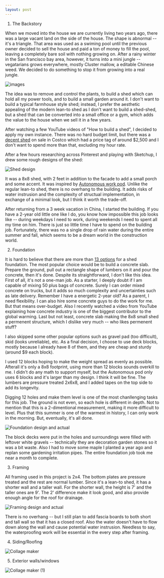 ```yaml
---
layout: post
---
```


1. The Backstory

When we moved into the house we are currently living two years ago, there was a large vacant land on the side of the house. The shape is abnormal -- it's a triangle. That area was used as a swiming pool until the previous owner decided to sell the house and paid a ton of money to fill the pool, leaving a completely bare soil with nothing growing on. After a rainy winter in the San francisco bay area, however, it turns into a mini jungle -- vegatarians grows everywhere, mostly Cluster mallow, a editable Chinese weed. We decided to do something to stop it from growing into a real jungle.

![images](https://github.com/fuermosi777/fuermosi777.github.io/assets/7303373/a01b138b-02da-47de-b489-41f70f215083)

The idea was to remove and control the plants, to build a shed which can hold all my power tools, and to build a small garden around it. I don't want to build a typical farmhouse style shed; instead, I prefer the aesthetic appealing of the modern lean-to shed as I don't want to build a shed-shed, but a shed that can be converted into a small office or a gym, which adds the value to the house when we sell it in a few years.

After watching a few YouTube videos of "How to build a shed", I decided to apply my own instance. There was no hard budget limit, but there was a [decent shed](https://www.costco.com/northport-wood-storage-shed---do-it-yourself-assembly.product.4000051398.html) on sale in Costco which had a price tag of around $2,500 and I don't want to spend more than that, excluding my hour rate.

After a few hours researching across Pinterest and playing with Sketchup, I drew some rough designs of the shed:

![Shed design](https://github.com/fuermosi777/fuermosi777.github.io/assets/7303373/d172d61c-1843-4057-a231-c3b36ad3c404)

It was a 8x8 shed, with 2 feet in addition to the facade to add a small porch and some accent. It was inspired by [Autonomous work pod](https://www.autonomous.ai/pod-adus). Unlike the regular lean-to shed, there is no overhang to the building. It adds risks of water instrusion and the complexity of structual implementation, in exchange of a minimal look, but I think it worth the trade-off.

After returning from a 3 week vacation in China, I started the building. If you have a 2-year old little one like I do, you know how impossible this job looks like -- during weekdays I need to work, during weekends I need to spent all my time on him. There is just so little time I have to spend on the building job. Fortunately, there was no a single drop of rain water during the entire summer and fall, which seems to be a dream world in the construction world.

2. Foundation

It is hard to believe that there are more than [13 options](https://www.siteprep.com/shed-foundation-options/) for a shed foundation. The most popular choice would be to build a concrete slab. Prepare the ground, pull out a rectangle shape of lumbers on it and pour the concrete, then it's done. Despite its straightforward, I don't like this idea. First of all, it's not a one-man job. As a starter, I deeply doubt if I am capable of mixing 50 plus bags of concrete. Surely I can order mixed concrete on trucks, but it adds so much complexity and uncertainties such as late delivery. Remember I have a energetic 2-year old? As a parent, I need flexibility. I can also hire some concrete guys to do the work for me. But that means over-budget. Also I recently watched a video from YouTube explaining how concrete industry is one of the biggest contributor to the global warming. Last but not least, concrete slab making the 8x8 small shed a permenent structure, which I dislike very much -- who likes permenent stuff?

I also skipped some other popular options such as gravel pad (too difficult), skid (looks unreliable), etc. As a final decision, I choose to use deck blocks, mostly because I already have 8 of them, and they are cheap and sturdy (around $9 each block).

I used 12 blocks hoping to make the weight spread as evenly as possible. Afterall it's only a 8x8 footprint, using more than 12 blocks sounds overkill to me. I didn't do any math to support myself, but the Autonomous pod only uses 6 blocks and it's larger than my design. I think it will be fine. The lumbers are pressure treated 2x6x8, and I added tapes on the top side to add its longevity.

Digging 12 holes and make them level is one of the most chanllenging tasks for this job. The ground is not even, so each hole is different in depth. Not to mention that this is a 2-dimentional measurement, making it more difficult to level. Plus that this summer is one of the warmest in history, I can only work in the morning. But, eventually, it's all done.

![Foundation design and actual](https://github.com/fuermosi777/fuermosi777.github.io/assets/7303373/b8b5af15-751e-475e-a5b8-c25d08b0a0a6)

The block decks were put in the holes and surroundings were filled with leftover white gravels -- technically they are decoration garden stones so it was a bit waste. Also I had to move some maple I planted a year ago and replan some gardening irritation pipes. The entire foundation job took me near a month to complete. 

3. Framing

All framing used in this project is 2x4. The bottom plates are pressure treated and the rest are normal lumber. Since it's a lean-to shed, it has a shorter wall and a taller wall. For the shorter wall, the height is 7' and the taller ones are 9'. The 2' difference make it look good, and also provide enough angle for the roof for drainage.

![Framing design and actual](https://github.com/fuermosi777/fuermosi777.github.io/assets/7303373/e7f22b9d-a872-4753-b997-91d65ed99502)

There is no overhang -- but I still plan to add fascia boards to both short and tall wall so that it has a closed roof. Also the water doesn't have to flow down along the wall and cause potential water instrusion. Needless to say, the waterproofing work will be essential in the every step after framing.

4. Siding/Roofing

![Collage maker](https://github.com/fuermosi777/fuermosi777.github.io/assets/7303373/b925c0ed-54c6-4486-a851-aacf232ba32e)


5. Exterior walls/windows

![Collage maker (1)](https://github.com/fuermosi777/fuermosi777.github.io/assets/7303373/d4e94216-3bea-4d31-be11-ae404400de7c)

